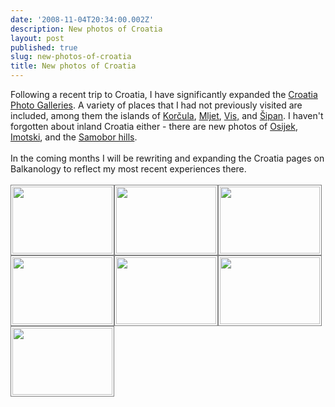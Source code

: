```yaml
---
date: '2008-11-04T20:34:00.002Z'
description: New photos of Croatia
layout: post
published: true
slug: new-photos-of-croatia
title: New photos of Croatia
---
```


Following a recent trip to Croatia, I have significantly expanded the  <a href="http://www.pbase.com/alangrant/croatia" title="Croatia Photo Galleries">Croatia Photo Galleries</a>. A variety of places that I had not previously visited are included, among them the islands of <a href="http://www.pbase.com/alangrant/croatia_4" title="Croatia Photo Galleries: Korcula and Mljet">Korčula</a>, <a href="http://www.pbase.com/alangrant/croatia_4" title="Croatia Photo Galleries: Korcula and Mljet">Mljet</a>, <a href="http://www.pbase.com/alangrant/croatia_7" title="Croatia Photo Galleries: Vis, Brac, Hvar">Vis,</a> and <a href="http://www.pbase.com/alangrant/croatia_2" title="Croatia Photo Galleries: Dubrovnik and the Elafiti Islands">Šipan</a>. I haven't forgotten about inland Croatia either - there are new photos of <a href="http://www.pbase.com/alangrant/croatia_6" title="Croatia Photo Galleries: Slavonia">Osijek</a>, <a href="http://www.pbase.com/alangrant/croatia_3" title="Croatia Photo Galleries: Split and Central Dalmatia">Imotski</a>, and the <a href="http://www.pbase.com/alangrant/croatia_1" title="Croatia Photo Galleries: Zagreb and northern Croatia">Samobor hills</a>.<br /><br />In the coming months I will be rewriting and expanding the Croatia pages on Balkanology to reflect my most recent experiences there.<br /><br /><a href="http://www.pbase.com/alangrant/croatia_4" style="float: left;" title="Korcula and Mljet Photo Gallery"><img alt="" height="107" src="http://www.pbase.com/alangrant/image/105143351/small.jpg" style="border: 1px solid gray; padding: 2px;" width="160" /></a><a><img alt="" height="107" src="http://www.pbase.com/alangrant/image/105143407/small.jpg" style="border: 1px solid gray; padding: 2px;" width="160" /></a><a href="http://www.pbase.com/alangrant/croatia_7" style="float: left;" title="Vis, Brac, Hvar Photo Gallery"><img alt="" height="107" src="http://www.pbase.com/alangrant/image/105143707/small.jpg" style="border: 1px solid gray; padding: 2px;" width="160" /></a><a href="http://www.pbase.com/alangrant/croatia_2" style="float: left;" title="Dubrovnik and the Elafiti Islands Photo Gallery"><img alt="" height="107" src="http://www.pbase.com/alangrant/image/105143037/small.jpg" style="border: 1px solid gray; padding: 2px;" width="160" /></a><a href="http://www.pbase.com/alangrant/croatia_6" style="float: left;" title="Osijek Photo Gallery"><img alt="" height="107" src="http://www.pbase.com/alangrant/image/105143797/small.jpg" style="border: 1px solid gray; padding: 2px;" width="160" /></a><a href="http://www.pbase.com/alangrant/croatia_3" style="float: left;" title="Split and Central Dalmatia Photo Gallery"><img alt="" height="107" src="http://www.pbase.com/alangrant/image/105143912/small.jpg" style="border: 1px solid gray; padding: 2px;" width="160" /></a><a href="http://www.pbase.com/alangrant/croatia_1" style="float: left;" title="Zagreb and northern Croatia Photo Gallery"><img alt="" height="107" src="http://www.pbase.com/alangrant/image/105143985/small.jpg" style="border: 1px solid gray; padding: 2px;" width="160" /></a>